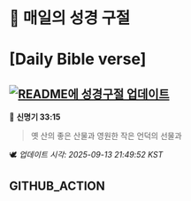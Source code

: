 # 🙏 매일의 성경 구절
# [Daily Bible verse]
## [![README에 성경구절 업데이트](https://github.com/DONGSUKA/first_test/actions/workflows/update-readme-bible.yml/badge.svg)](https://github.com/DONGSUKA/first_test/actions/workflows/update-readme-bible.yml)
<!-- START_BIBLE_VERSE -->
📖 **신명기 33:15**
> 옛 산의 좋은 산물과 영원한 작은 언덕의 선물과

🕊️ _업데이트 시각: 2025-09-13 21:49:52 KST_
  <!-- END_BIBLE_VERSE -->
## GITHUB_ACTION
